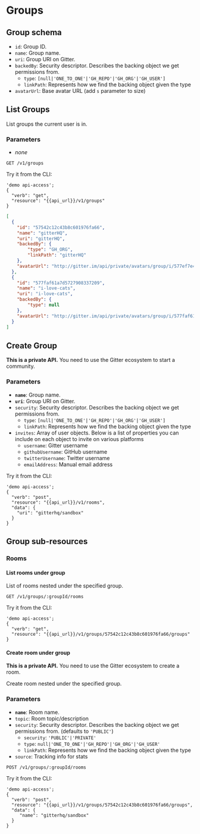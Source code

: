 # Groups


## Group schema

 - `id`: Group ID.
 - `name`: Group name.
 - `uri`: Group URI on Gitter.
 - `backedBy`: Security descriptor. Describes the backing object we get permissions from.
    - `type`: `[null|'ONE_TO_ONE'|'GH_REPO'|'GH_ORG'|'GH_USER']`
    - `linkPath`: Represents how we find the backing object given the type
 - `avatarUrl`: Base avatar URL (add `s` parameter to size)


## List Groups

List groups the current user is in.

### Parameters

 - *none*

```
GET /v1/groups
```

Try it from the CLI:
```
'demo api-access';
{
  "verb": "get",
  "resource": "{{api_url}}/v1/groups"
}
```

```json
[
  {
    "id": "57542c12c43b8c601976fa66",
    "name": "gitterHQ",
    "uri": "gitterHQ",
    "backedBy": {
        "type": "GH_ORG",
        "linkPath": "gitterHQ"
    },
    "avatarUrl": "http://gitter.im/api/private/avatars/group/i/577ef7e4e897e2a459b1b881"
  },
  {
    "id": "577faf61a7d5727908337209",
    "name": "i-love-cats",
    "uri": "i-love-cats",
    "backedBy": {
        "type": null
    },
    "avatarUrl": "http://gitter.im/api/private/avatars/group/i/577faf61a7d5727908337209"
  }
]
```



## Create Group

**This is a private API.** You need to use the Gitter ecosystem to start a community.

### Parameters

 - **`name`**: Group name.
 - **`uri`**: Group URI on Gitter.
 - `security`: Security descriptor. Describes the backing object we get permissions from.
    - `type`: `[null|'ONE_TO_ONE'|'GH_REPO'|'GH_ORG'|'GH_USER']`
    - `linkPath`: Represents how we find the backing object given the type
 - `invites`: Array of user objects. Below is a list of properties you can include on each object to invite on various platforms
    - `username`: Gitter username
    - `githubUsername`: GitHub username
    - `twitterUsername`: Twitter username
    - `emailAddress`: Manual email address


Try it from the CLI:
```
'demo api-access';
{
  "verb": "post",
  "resource": "{{api_url}}/v1/rooms",
  "data": {
    "uri": "gitterhq/sandbox"
  }
}
```


## Group sub-resources

### Rooms

#### List rooms under group

List of rooms nested under the specified group.

```
GET /v1/groups/:groupId/rooms
```

Try it from the CLI:
```
'demo api-access';
{
  "verb": "get",
  "resource": "{{api_url}}/v1/groups/57542c12c43b8c601976fa66/groups"
}
```


#### Create room under group

**This is a private API.** You need to use the Gitter ecosystem to create a room.

Create room nested under the specified group.

### Parameters

 - **`name`**: Room name.
 - `topic`: Room topic/description
 - `security`: Security descriptor. Describes the backing object we get permissions from. (defaults to `'PUBLIC'`)
    - `security`: `'PUBLIC'|'PRIVATE'`
    - `type`: `null|'ONE_TO_ONE'|'GH_REPO'|'GH_ORG'|'GH_USER'`
    - `linkPath`: Represents how we find the backing object given the type
 - `source`: Tracking info for stats

```
POST /v1/groups/:groupId/rooms
```

Try it from the CLI:
```
'demo api-access';
{
  "verb": "post",
  "resource": "{{api_url}}/v1/groups/57542c12c43b8c601976fa66/groups",
  "data": {
     "name": "gitterhq/sandbox"
  }
}
```
